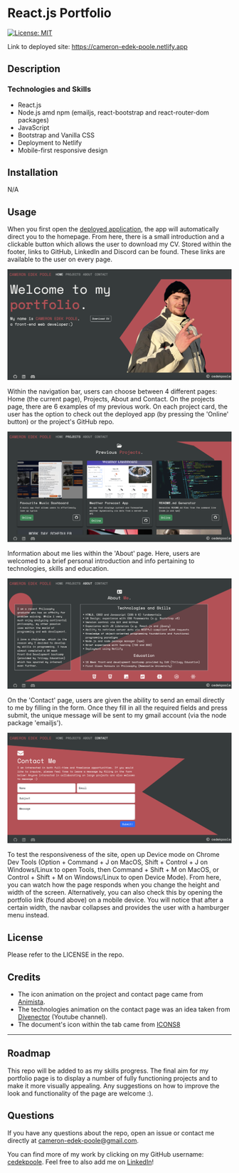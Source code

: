 # React.js Portfolio
[![License: MIT](https://img.shields.io/badge/License-MIT-yellow.svg)](https://opensource.org/licenses/MIT)

Link to deployed site: https://cameron-edek-poole.netlify.app 

## Description

### Technologies and Skills 
- React.js
- Node.js amd npm (emailjs, react-bootstrap and react-router-dom packages)
- JavaScript
- Bootstrap and Vanilla CSS
- Deployment to Netlify
- Mobile-first responsive design

## Installation

N/A 

## Usage

When you first open the [deployed application](https://cameron-edek-poole.netlify.app), the app will automatically direct you to the homepage. From here, there is a small introduction and a clickable button which allows the user to download my CV. Stored within the footer, links to GitHub, LinkedIn and Discord can be found. These links are available to the user on every page. 

![Home Page](./src/images/home-page.png)

Within the navigation bar, users can choose between 4 different pages: Home (the current page), Projects, About and Contact. On the projects page, there are 6 examples of my previous work. On each project card, the user has the option to check out the deployed app (by pressing the 'Online' button) or the project's GitHub repo. 

![Project Page](./src/images/projects-page.png)

Information about me lies within the 'About' page. Here, users are welcomed to a brief personal introduction and info pertaining to technologies, skills and education. 

![About Page](./src/images/about-page.png)

On the 'Contact' page, users are given the ability to send an email directly to me by filling in the form. Once they fill in all the required fields and press submit, the unique message will be sent to my gmail account (via the node package 'emailjs').

![Contact Page](./src/images/contact-page.png)

To test the responsiveness of the site, open up Device mode on Chrome Dev Tools (Option + Command + J on MacOS, Shift + Control + J on Windows/Linux to open Tools, then Command + Shift + M on MacOS, or Control + Shift + M on Windows/Linux to open Device Mode). From here, you can watch how the page responds when you change the height and width of the screen. Alternatively, you can also check this by opening the portfolio link (found above) on a mobile device. You will notice that after a certain width, the navbar collapses and provides the user with a hamburger menu instead.


## License

Please refer to the LICENSE in the repo.


## Credits

- The icon animation on the project and contact page came from [Animista](https://animista.net/play/basic).
- The technologies animation on the contact page was an idea taken from [Divenector](https://www.youtube.com/watch?v=MYXjjRI7j9c&ab_channel=Divinector) (Youtube channel).
- The document's icon within the tab came from [ICONS8](https://icons8.com/)

---

## Roadmap

This repo will be added to as my skills progress. The final aim for my portfolio page is to display a number of fully functioning projects and to make it more visually appealing. Any suggestions on how to improve the look and functionality of the page are welcome :).

## Questions

If you have any questions about the repo, open an issue or contact me directly at cameron-edek-poole@gmail.com. 

You can find more of my work by clicking on my GitHub username: [cedekpoole](https://github.com/cedekpoole/).
Feel free to also add me on [LinkedIn](https://www.linkedin.com/in/cam-edek-poole/)!